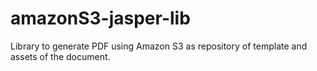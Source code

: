 # amazonS3-jasper-lib
Library to generate PDF using Amazon S3 as repository of template and assets of the document.
